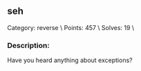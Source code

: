 ## seh
Category: reverse \\
Points: 457 \\
Solves: 19 \\


### Description:
Have you heard anything about exceptions?
